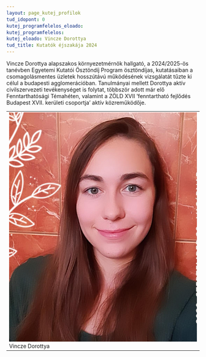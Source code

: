 ```yaml
---
layout: page_kutej_profilok
tud_idopont: 0
kutej_programfelelos_eloado: 
kutej_programfelelos: 
kutej_eloado: Vincze Dorottya
tud_title: Kutatók éjszakája 2024
---
```

Vincze Dorottya alapszakos környezetmérnök hallgató, a 2024/2025-ös tanévben Egyetemi Kutatói Ösztöndíj Program ösztöndíjas, kutatásaiban a csomagolásmentes üzletek hosszútávú működésének vizsgálatát tűzte ki célul a budapesti agglomerációban. Tanulmányai mellett Dorottya aktív civilszervezeti tevékenységet is folytat, többször adott már elő Fenntarthatósági Témahéten, valamint a ZÖLD XVII ’fenntartható fejlődés Budapest XVII. kerületi csoportja’ aktív közreműködője.

 <table class="picture">
<tr>
<td>

<div class="gallery">
    <img src="images/vincze_dorottya.jpg" max-width="250" max-height="200">
  <div class="desc">Vincze Dorottya</div>
</div>

</td>
</tr>
</table>
